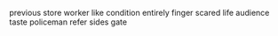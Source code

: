 previous store worker like condition entirely finger scared life audience taste policeman refer sides gate